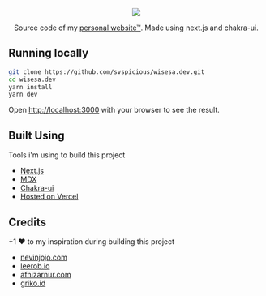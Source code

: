 <p align="center">
  <img src="https://wisesa.dev/preview.png">
</p>
<p align="center">
  Source code of my <a href='https://wisesa.dev'>personal website™</a>. Made using next.js and chakra-ui.
</p>


## Running locally

```bash
git clone https://github.com/svspicious/wisesa.dev.git
cd wisesa.dev
yarn install
yarn dev
```

Open [http://localhost:3000](http://localhost:3000) with your browser to see the result.

## Built Using

Tools i'm using to build this project
- [Next.js](https://nextjs.org/)
- [MDX](https://github.com/mdx-js/mdx)
- [Chakra-ui](https://chakra-ui.com/)
- [Hosted on Vercel](https://vercel.com)

## Credits

+1 ♥ to my inspiration during building this project

- [nevinjojo.com](https://www.nevinjojo.com/)
- [leerob.io](https://leerob.io/)
- [afnizarnur.com](https://afnizarnur.com/)
- [griko.id](https://griko.id/)
